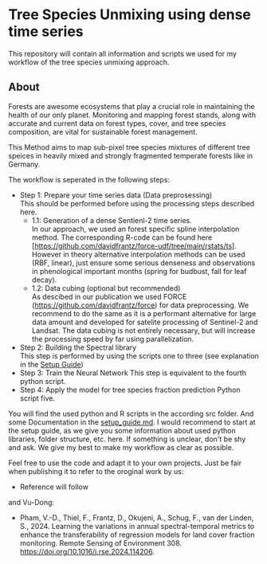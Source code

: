 # Tree Species Unmixing using dense time series
This repository will contain all information and scripts we used for my workflow of the tree species unmixing approach. 

## About
Forests are awesome ecosystems that play a crucial role in maintaining the health of our only planet.
Monitoring and mapping forest stands, along with accurate and current data on forest types, cover, and tree species composition, are vital for sustainable forest management.

This Method aims to map sub-pixel tree species mixtures of different tree speices in heavily mixed and strongly fragmented temperate forests like in Germany.

The workflow is seperated in the following steps:
* Step 1: Prepare your time series data (Data preprosessing)\
    This should be performed before using the processing steps described here.
    - 1.1: Generation of a dense Sentienl-2 time series.\
          In our approach, we used an forest specific spline interpolation method. The corresponding R-code can be found here [<a href="https://github.com/davidfrantz/force-udf/tree/main/rstats/ts" >https://github.com/davidfrantz/force-udf/tree/main/rstats/ts</a>]. However in theory alternative interpolation methods can be used (RBF, linear), just ensure some serious denseness and observations in phenological important months (spring for budbust, fall for leaf decay).
    - 1.2: Data cubing (optional but recommended)\
As descibed in our publication we used FORCE (<a href="https://github.com/davidfrantz/force" >https://github.com/davidfrantz/force</a>) for data preprocessing. We recommend to do the same as it is a performant alternative for large data amount and developed for satelite processing of Sentinel-2 and Landsat. The data cubing is not entirely necessary, but will increase the processing speed by far using parallelization.
* Step 2: Building the Spectral library\
    This step is performed by using the scripts one to three (see explanation in the <a href=".\setup_guide.md">Setup Guide</a>)
* Step 3: Train the Neural Network
    This step is equivalent to the fourth python script.
* Step 4: Apply the model for tree species fraction prediction
    Python script five.

You will find the used python and R scripts in the according src folder. And some Documentation in the <a href=".\setup_guide.md">setup_guide.md</a>.
I would recommend to start at the setup guide, as we give you some information about used python libraries, folder structure, etc. here.
If something is unclear, don't be shy and ask. We give my best to make my workflow as clear as possible.

Feel free to use the code and adapt it to your own projects.
Just be fair when publishing it to refer to the oroginal work by us:

* Reference will follow

and Vu-Dong:

* Pham, V.-D., Thiel, F., Frantz, D., Okujeni, A., Schug, F., van der Linden, S., 2024. Learning the variations in annual spectral-temporal metrics to enhance the transferability of regression models for land cover fraction monitoring. Remote Sensing of Environment 308. https://doi.org/10.1016/j.rse.2024.114206.



